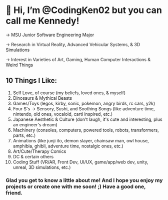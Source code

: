 # 👋 Hi, I’m @CodingKen02 but you can call me Kennedy!

-> MSU Junior Software Engineering Major

-> Research in Virtual Reality, Advanced Vehicular Systems, & 3D Simulations

-> Interest in Varieties of Art, Gaming, Human Computer Interactions & Weird Things


## 10 Things I Like:
1) Self Love, of course (my beliefs, loved ones, & myself)
2) Dinosaurs & Mythical Beasts
3) Games/Toys (legos, kirby, sonic, pokemon, angry birds, rc cars, y2k)
4) Four S's -> Sensory, Sushi, and Soothing Songs (like adventure time, nintendo, old ones, vocaloid, carti inspired, etc.)
5) Japanese Aesthetic & Culture (don't laugh, it's cute and interesting, plus an engineer's dream)
6) Machinery (consoles, computers, powered tools, robots, transformers, parts, etc.)
7) Animations (like junji ito, demon slayer, chainsaw man, owl house, amphibia, ghibli, adventure time, nostalgic ones, etc.)
8) Art/Cute/Therapy Comics
9) DC & certain others
10) Coding Stuff (VR/AR, Front Dev, UI/UX, game/app/web dev, unity, unreal, 3D simulations, etc.)

### Glad you get to know a little about me! And I hope you enjoy my projects or create one with me soon! ;) Have a good one, friend.
<!---
CodingKen02/CodingKen02 is a ✨ special ✨ repository because its `README.md` (this file) appears on your GitHub profile.
You can click the Preview link to take a look at your changes.
--->
